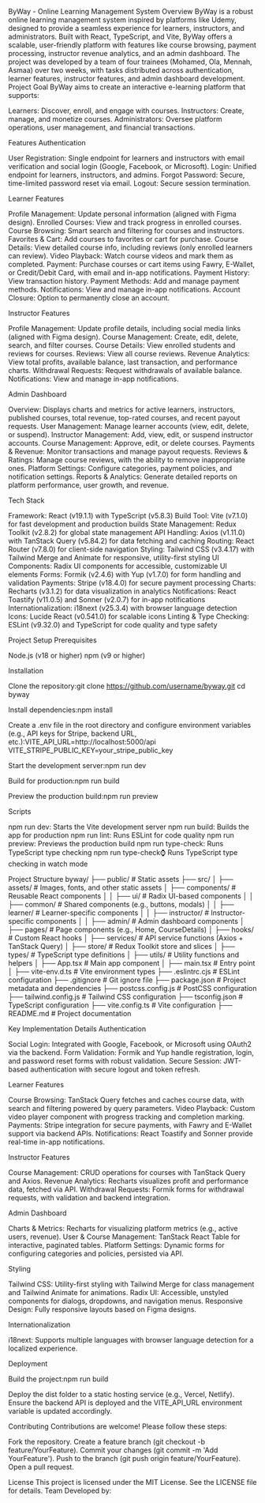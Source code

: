 ByWay - Online Learning Management System
Overview
ByWay is a robust online learning management system inspired by platforms like Udemy, designed to provide a seamless experience for learners, instructors, and administrators. Built with React, TypeScript, and Vite, ByWay offers a scalable, user-friendly platform with features like course browsing, payment processing, instructor revenue analytics, and an admin dashboard. The project was developed by a team of four trainees (Mohamed, Ola, Mennah, Asmaa) over two weeks, with tasks distributed across authentication, learner features, instructor features, and admin dashboard development.
Project Goal
ByWay aims to create an interactive e-learning platform that supports:

Learners: Discover, enroll, and engage with courses.
Instructors: Create, manage, and monetize courses.
Administrators: Oversee platform operations, user management, and financial transactions.

Features
Authentication

User Registration: Single endpoint for learners and instructors with email verification and social login (Google, Facebook, or Microsoft).
Login: Unified endpoint for learners, instructors, and admins.
Forgot Password: Secure, time-limited password reset via email.
Logout: Secure session termination.

Learner Features

Profile Management: Update personal information (aligned with Figma design).
Enrolled Courses: View and track progress in enrolled courses.
Course Browsing: Smart search and filtering for courses and instructors.
Favorites & Cart: Add courses to favorites or cart for purchase.
Course Details: View detailed course info, including reviews (only enrolled learners can review).
Video Playback: Watch course videos and mark them as completed.
Payment: Purchase courses or cart items using Fawry, E-Wallet, or Credit/Debit Card, with email and in-app notifications.
Payment History: View transaction history.
Payment Methods: Add and manage payment methods.
Notifications: View and manage in-app notifications.
Account Closure: Option to permanently close an account.

Instructor Features

Profile Management: Update profile details, including social media links (aligned with Figma design).
Course Management: Create, edit, delete, search, and filter courses.
Course Details: View enrolled students and reviews for courses.
Reviews: View all course reviews.
Revenue Analytics: View total profits, available balance, last transaction, and performance charts.
Withdrawal Requests: Request withdrawals of available balance.
Notifications: View and manage in-app notifications.

Admin Dashboard

Overview: Displays charts and metrics for active learners, instructors, published courses, total revenue, top-rated courses, and recent payout requests.
User Management: Manage learner accounts (view, edit, delete, or suspend).
Instructor Management: Add, view, edit, or suspend instructor accounts.
Course Management: Approve, edit, or delete courses.
Payments & Revenue: Monitor transactions and manage payout requests.
Reviews & Ratings: Manage course reviews, with the ability to remove inappropriate ones.
Platform Settings: Configure categories, payment policies, and notification settings.
Reports & Analytics: Generate detailed reports on platform performance, user growth, and revenue.

Tech Stack

Framework: React (v19.1.1) with TypeScript (v5.8.3)
Build Tool: Vite (v7.1.0) for fast development and production builds
State Management: Redux Toolkit (v2.8.2) for global state management
API Handling: Axios (v1.11.0) with TanStack Query (v5.84.2) for data fetching and caching
Routing: React Router (v7.8.0) for client-side navigation
Styling: Tailwind CSS (v3.4.17) with Tailwind Merge and Animate for responsive, utility-first styling
UI Components: Radix UI components for accessible, customizable UI elements
Forms: Formik (v2.4.6) with Yup (v1.7.0) for form handling and validation
Payments: Stripe (v18.4.0) for secure payment processing
Charts: Recharts (v3.1.2) for data visualization in analytics
Notifications: React Toastify (v11.0.5) and Sonner (v2.0.7) for in-app notifications
Internationalization: i18next (v25.3.4) with browser language detection
Icons: Lucide React (v0.541.0) for scalable icons
Linting & Type Checking: ESLint (v9.32.0) and TypeScript for code quality and type safety

Project Setup
Prerequisites

Node.js (v18 or higher)
npm (v9 or higher)

Installation

Clone the repository:git clone https://github.com/username/byway.git
cd byway


Install dependencies:npm install


Create a .env file in the root directory and configure environment variables (e.g., API keys for Stripe, backend URL, etc.):VITE_API_URL=http://localhost:5000/api
VITE_STRIPE_PUBLIC_KEY=your_stripe_public_key


Start the development server:npm run dev


Build for production:npm run build


Preview the production build:npm run preview



Scripts

npm run dev: Starts the Vite development server
npm run build: Builds the app for production
npm run lint: Runs ESLint for code quality
npm run preview: Previews the production build
npm run type-check: Runs TypeScript type checking
npm run type-check:watch: Runs TypeScript type checking in watch mode

Project Structure
byway/
├── public/                    # Static assets
├── src/
│   ├── assets/                # Images, fonts, and other static assets
│   ├── components/            # Reusable React components
│   │   ├── ui/                # Radix UI-based components
│   │   ├── common/            # Shared components (e.g., buttons, modals)
│   │   ├── learner/           # Learner-specific components
│   │   ├── instructor/        # Instructor-specific components
│   │   ├── admin/             # Admin dashboard components
│   ├── pages/                 # Page components (e.g., Home, CourseDetails)
│   ├── hooks/                 # Custom React hooks
│   ├── services/              # API service functions (Axios + TanStack Query)
│   ├── store/                 # Redux Toolkit store and slices
│   ├── types/                 # TypeScript type definitions
│   ├── utils/                 # Utility functions and helpers
│   ├── App.tsx                # Main app component
│   ├── main.tsx               # Entry point
│   ├── vite-env.d.ts          # Vite environment types
├── .eslintrc.cjs              # ESLint configuration
├── .gitignore                 # Git ignore file
├── package.json               # Project metadata and dependencies
├── postcss.config.js          # PostCSS configuration
├── tailwind.config.js         # Tailwind CSS configuration
├── tsconfig.json              # TypeScript configuration
├── vite.config.ts             # Vite configuration
├── README.md                  # Project documentation

Key Implementation Details
Authentication

Social Login: Integrated with Google, Facebook, or Microsoft using OAuth2 via the backend.
Form Validation: Formik and Yup handle registration, login, and password reset forms with robust validation.
Secure Session: JWT-based authentication with secure logout and token refresh.

Learner Features

Course Browsing: TanStack Query fetches and caches course data, with search and filtering powered by query parameters.
Video Playback: Custom video player component with progress tracking and completion marking.
Payments: Stripe integration for secure payments, with Fawry and E-Wallet support via backend APIs.
Notifications: React Toastify and Sonner provide real-time in-app notifications.

Instructor Features

Course Management: CRUD operations for courses with TanStack Query and Axios.
Revenue Analytics: Recharts visualizes profit and performance data, fetched via API.
Withdrawal Requests: Formik forms for withdrawal requests, with validation and backend integration.

Admin Dashboard

Charts & Metrics: Recharts for visualizing platform metrics (e.g., active users, revenue).
User & Course Management: TanStack React Table for interactive, paginated tables.
Platform Settings: Dynamic forms for configuring categories and policies, persisted via API.

Styling

Tailwind CSS: Utility-first styling with Tailwind Merge for class management and Tailwind Animate for animations.
Radix UI: Accessible, unstyled components for dialogs, dropdowns, and navigation menus.
Responsive Design: Fully responsive layouts based on Figma designs.

Internationalization

i18next: Supports multiple languages with browser language detection for a localized experience.

Deployment

Build the project:npm run build


Deploy the dist folder to a static hosting service (e.g., Vercel, Netlify).
Ensure the backend API is deployed and the VITE_API_URL environment variable is updated accordingly.

Contributing
Contributions are welcome! Please follow these steps:

Fork the repository.
Create a feature branch (git checkout -b feature/YourFeature).
Commit your changes (git commit -m 'Add YourFeature').
Push to the branch (git push origin feature/YourFeature).
Open a pull request.

License
This project is licensed under the MIT License. See the LICENSE file for details.
Team
Developed by:

